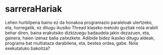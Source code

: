 # sarreraHariak
Lehen hurbilpena baino ez da honakoa programazio paraleloak ulertzeko, eta, horregatik, ez ditugu ikusiko Thread klaseko metodo guztiak nola erabili behar diren, baina erakutsiko dizkizuegu badaudela jakin dezazuen, eta, gainera, haien izenaz balia zaitezkete. Adibide bidez ikasiko ditugu aldeak, programa bat multiataza darabilena, eta, bestea ordea, gabe. Nola exekutatuko bakoitza?
